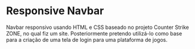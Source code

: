 # Responsive Navbar
 Navbar responsivo usando HTML e CSS baseado no projeto Counter Strike ZONE, no qual fiz um site. Posteriormente pretendo utilizá-lo como base para a criação de uma tela de login para uma plataforma de jogos.
